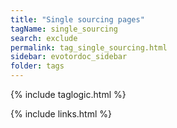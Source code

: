 ```yaml
---
title: "Single sourcing pages"
tagName: single_sourcing
search: exclude
permalink: tag_single_sourcing.html
sidebar: evotordoc_sidebar
folder: tags
---
```

{% include taglogic.html %}

{% include links.html %}
